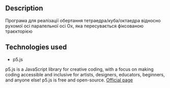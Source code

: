 ## Description

Програма для реалізації обертання тетраедра/куба/октаедра відносно рухомої осі паралельної осі Ох, яка пересувається фіксованою траєкторією

## Technologies used

- p5.js

p5.js is a JavaScript library for creative coding, with a focus on making coding accessible and inclusive for artists, designers, educators, beginners, and anyone else! p5.js is free and open-source.
[Official page](https://p5js.org/)
